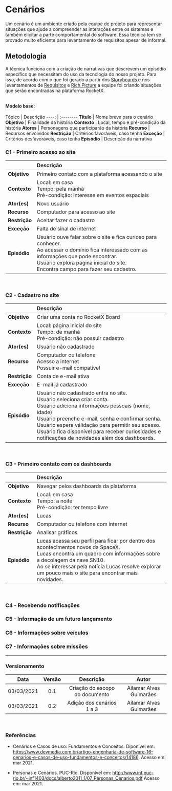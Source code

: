 # Cenários

Um cenário é um ambiente criado pela equipe de projeto para representar situações que ajude a compreender as interações entre os sistemas e também elicitar a parte comportamental do software. Essa técnica tem se provado muito eficiente para levantamento de requisitos apesar de informal.

## Metodologia 

A técnica funciona com a criação de narrativas que descrevem um episódio específico que necessitam do uso da tecnologia do nosso projeto. Para isso, de acordo com o que foi gerado a partir dos [Storyboards](https://unbarqdsw2020-2.github.io/2020.2_G6_RocketX/#/pages/base/elicitation/storyboard) e nos levantamentos de [Requisitos](https://unbarqdsw2020-2.github.io/2020.2_G6_RocketX/#/pages/base/elicitation/introspeccao) e [Rich Picture](https://unbarqdsw2020-2.github.io/2020.2_G6_RocketX/#/pages/base/preTraceability/richPicture) a equipe foi criando situações que serão encontradas na plataforma RocketX. <br/><br/>

**Modelo base:**  
<br/>
Tópico | Descrição 
----: | :--------
**Título**   | Nome breve para o cenário
**Objetivo** | Finalidade da história 
**Contexto** | Local, tempo e pré-condição da história
**Atores**   | Personagens que participarão da história
**Recurso**  | Recursos envolvidos
**Restrição** | Critérios favoráveis, caso tenha
**Exceção**  | Critérios desfavoráveis, caso tenha
**Episódio** | Descrição da narrativa 
<br/>

### C1 - Primeiro acesso ao site

|      | Descrição 
:----- | :--------
**Objetivo** | Primeiro contato com a plataforma acessando o site
**Contexto** | Local: em casa<br/>Tempo: pela manhã<br/> Pré-condição: interesse em eventos espaciais
**Ator(es)** | Novo usuário
**Recurso**  | Computador para acesso ao site
**Restrição** | Aceitar fazer o cadastro
**Exceção**  | Falta de sinal de internet
**Episódio** | Usuário ouve falar sobre o site e fica curioso para conhecer.<br/> Ao acessar o domínio fica interessado com as informações que pode encontrar.<br/> Usuário explora página inicial do site.<br/> Encontra campo para fazer seu cadastro.
<br/>

### C2 - Cadastro no site

|      | Descrição 
:----- | :--------
**Objetivo** | Criar uma conta no RocketX Board
**Contexto** | Local: página inicial do site<br/>Tempo: de manhã<br/>Pré-condição: não possuir cadastro
**Ator(es)** | Usuário não cadastrado
**Recurso**  | Computador ou telefone<br/>Acesso a internet<br/>Possuir e-mail compatível<br/>
**Restrição** | Conta de e-mail ativa
**Exceção**  | E-mail já cadastrado
**Episódio** | Usuário não cadastrado entra no site.<br>Usuário seleciona criar conta.<br> Usuário adiciona informações pessoais (nome, idade)<br> Usuário preenche e-mail, senha e confirmar senha.<br> Usuário espera válidação para permitir seu acesso.<br> Usuário fica disponível para receber curiosidades e notificações de novidades além dos dashboards. 
<br/>

### C3 - Primeiro contato com os dashboards

|      | Descrição
:----- | :--------
**Objetivo** | Navegar pelos dashboards da plataforma 
**Contexto** | Local: em casa<br/>Tempo: a noite<br/> Pré-condição: ter tempo livre
**Ator(es)** | Lucas 
**Recurso**  | Computador ou telefone com internet<br/> 
**Restrição** | Analisar gráficos
**Episódio** | Lucas acessa seu perfil para ficar por dentro dos acontecimentos novos da SpaceX.<br/> Lucas encontra um quadro com informações sobre a decolagem da nave SN10.<br/> Ao se interessar pela notícia Lucas resolve explorar um pouco mais o site para encontrar mais novidades.
<br/>

### C4 - Recebendo notificações

### C5 - Informação de um futuro lançamento 

### C6 - Informações sobre veículos

### C7 - Informações sobre missões

---

### Versionamento

|Data|Versão|Descrição|Autor|
|:--:|:----:|:-------:|:---:|
|03/03/2021| 0.1| Criação do escopo do documento| Ailamar Alves Guimarães|
|03/03/2021| 0.2| Adição dos cenários 1 a 3 | Ailamar Alves Guimarães|

<br>

### Referências 

- Cenários e Casos de uso: Fundamentos e Conceitos. Diponível em: <https://www.devmedia.com.br/artigo-engenharia-de-software-16-cenarios-e-casos-de-uso-fundamentos-e-conceitos/14186>. Acesso em: mar 2021.

- Personas e Cenários. PUC-Rio. Disponível em: <http://www.inf.puc-rio.br/~inf1403/docs/alberto2011_1/07_Personas_Cenarios.pdf> Acesso em: mar 2021.
